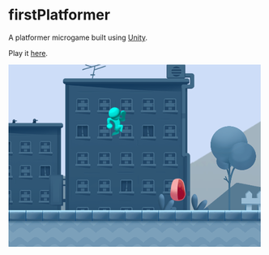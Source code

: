 # firstPlatformer

A platformer microgame built using [Unity](https://unity.com/).

Play it [here](https://play.unity.com/mg/2d/firstplatformer-49).

<img alt='app icon' src='thumbnail.png'>
